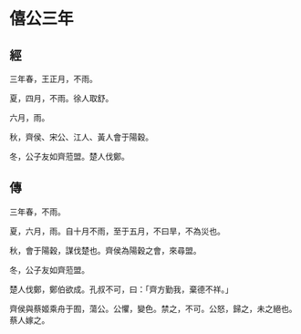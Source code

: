 # 僖公三年
## 經

三年春，王正月，不雨。

夏，四月，不雨。徐人取舒。

六月，雨。

秋，齊侯、宋公、江人、黃人會于陽穀。

冬，公子友如齊蒞盟。楚人伐鄭。

## 傳

三年春，不雨。

夏，六月，雨。自十月不雨，至于五月，不曰旱，不為災也。

秋，會于陽穀，謀伐楚也。齊侯為陽穀之會，來尋盟。

冬，公子友如齊蒞盟。

楚人伐鄭，鄭伯欲成。孔叔不可，曰：「齊方勤我，棄德不祥。」

齊侯與蔡姬乘舟于囿，蕩公。公懼，變色。禁之，不可。公怒，歸之，未之絕也。蔡人嫁之。

